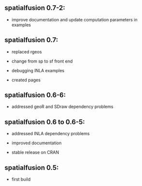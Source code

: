 ## spatialfusion 0.7-2:

* improve documentation and update computation parameters in examples

## spatialfusion 0.7:

* replaced rgeos

* change from sp to sf front end

* debugging INLA examples

* created pages

## spatialfusion 0.6-6:

* addressed geoR and SDraw dependency problems

## spatialfusion 0.6 to 0.6-5:  

* addressed INLA dependency problems

* improved documentation

* stable release on CRAN

## spatialfusion 0.5:  

* first build
